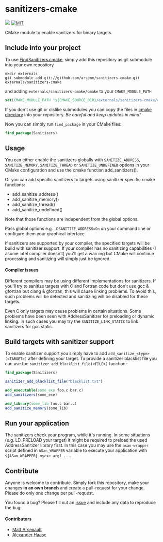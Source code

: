 # sanitizers-cmake

 [![](https://img.shields.io/github/issues-raw/arsenm/sanitizers-cmake.svg?style=flat-square)](https://github.com/arsenm/sanitizers-cmake/issues)
[![MIT](http://img.shields.io/badge/license-MIT-blue.svg?style=flat-square)](LICENSE)

CMake module to enable sanitizers for binary targets.


## Include into your project

To use [FindSanitizers.cmake](cmake/FindSanitizers.cmake), simply add this repository as git submodule into your own repository
```Shell
mkdir externals
git submodule add git://github.com/arsenm/sanitizers-cmake.git externals/sanitizers-cmake
```
and adding ```externals/sanitizers-cmake/cmake``` to your ```CMAKE_MODULE_PATH```
```CMake
set(CMAKE_MODULE_PATH "${CMAKE_SOURCE_DIR}/externals/sanitizers-cmake/cmake" ${CMAKE_MODULE_PATH})
```

If you don't use git or dislike submodules you can copy the files in [cmake directory](cmake) into your repository. *Be careful and keep updates in mind!*

Now you can simply run ```find_package``` in your CMake files:
```CMake
find_package(Sanitizers)
```


## Usage

You can either enable the sanitizers globally 
with ``SANITIZE_ADDRESS``, ``SANITIZE_MEMORY``, ``SANITIZE_THREAD`` or ``SANITIZE_UNDEFINED`` options 
in your CMake configuration and use the cmake function add_sanitizers(<TARGET>). 

Or you can add specific sanitizers to targets using sanitizer specific cmake functions:

* add_sanitize_address(<TARGET>) 
* add_sanitize_memory(<TARGET>) 
* add_sanitize_thread(<TARGET>) 
* add_sanitize_undefined(<TARGET>) 

Note that those functions are independent from the global options.

Pass global options e.g. ``-DSANITIZE_ADDRESS=On`` on your command line or 
configure them your graphical interface.

If sanitizers are supported by your compiler, the specified targets will be build with sanitizer support. If your compiler has no sanitizing capabilities (I asume intel compiler doesn't) you'll get a warning but CMake will continue processing and sanitizing will simply just be ignored.

#### Compiler issues

Different compilers may be using different implementations for sanitizers. If you'll try to sanitize targets with C and Fortran code but don't use gcc & gfortran but clang & gfortran, this will cause linking problems. To avoid this, such problems will be detected and sanitizing will be disabled for these targets.

Even C only targets may cause problems in certain situations. Some problems have been seen with AddressSanitizer for preloading or dynamic linking. In such cases you may try the ``SANITIZE_LINK_STATIC`` to link sanitizers for gcc static.



## Build targets with sanitizer support

To enable sanitizer support you simply have to add ``add_sanitize_<type>(<TARGET>)`` after defining your target. To provide a sanitizer blacklist file you can use the ``sanitizer_add_blacklist_file(<FILE>)`` function:
```CMake
find_package(Sanitizers)

sanitizer_add_blacklist_file("blacklist.txt")

add_executable(some_exe foo.c bar.c)
add_sanitizers(some_exe)

add_library(some_lib foo.c bar.c)
add_sanitize_memory(some_lib)
```

## Run your application

The sanitizers check your program, while it's running. In some situations (e.g. LD_PRELOAD your target) it might be required to preload the used AddressSanitizer library first. In this case you may use the ``asan-wrapper`` script defined in ``ASan_WRAPPER`` variable to execute your application with ``${ASan_WRAPPER} myexe arg1 ...``.


## Contribute

Anyone is welcome to contribute. Simply fork this repository, make your changes **in an own branch** and create a pull-request for your change. Please do only one change per pull-request.

You found a bug? Please fill out an [issue](https://github.com/arsenm/sanitizers-cmake/issues) and include any data to reproduce the bug.


#### Contributors

* [Matt Arsenault](https://github.com/arsenm)
* [Alexander Haase](https://github.com/alehaa)
